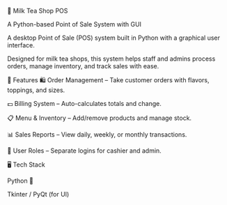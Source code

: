 🧋 Milk Tea Shop POS

A Python-based Point of Sale System with GUI

A desktop Point of Sale (POS) system built in Python with a graphical user interface.

Designed for milk tea shops, this system helps staff and admins process orders, manage inventory, and track sales with ease.

🚀 Features
🛍 Order Management – Take customer orders with flavors, toppings, and sizes.

💵 Billing System – Auto-calculates totals and change.

📋 Menu & Inventory – Add/remove products and manage stock.

📊 Sales Reports – View daily, weekly, or monthly transactions.

👤 User Roles – Separate logins for cashier and admin.

🖥️ Tech Stack

Python 🐍

Tkinter / PyQt (for UI)
